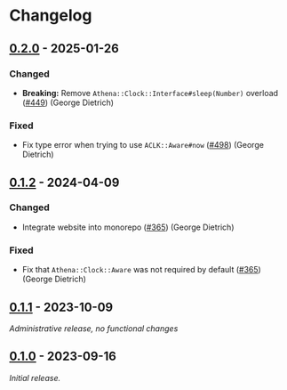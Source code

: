 # Changelog

## [0.2.0] - 2025-01-26

### Changed

- **Breaking:** Remove `Athena::Clock::Interface#sleep(Number)` overload ([#449]) (George Dietrich)

### Fixed

- Fix type error when trying to use `ACLK::Aware#now` ([#498]) (George Dietrich)

[0.2.0]: https://github.com/athena-framework/clock/releases/tag/v0.2.0
[#449]: https://github.com/athena-framework/athena/pull/449
[#498]: https://github.com/athena-framework/athena/pull/498

## [0.1.2] - 2024-04-09

### Changed

- Integrate website into monorepo ([#365]) (George Dietrich)

### Fixed

- Fix that `Athena::Clock::Aware` was not required by default ([#365]) (George Dietrich)

[0.1.2]: https://github.com/athena-framework/clock/releases/tag/v0.1.2
[#365]: https://github.com/athena-framework/athena/pull/365

## [0.1.1] - 2023-10-09

_Administrative release, no functional changes_

[0.1.1]: https://github.com/athena-framework/clock/releases/tag/v0.1.1

## [0.1.0] - 2023-09-16

_Initial release._

[0.1.0]: https://github.com/athena-framework/clock/releases/tag/v0.1.0
